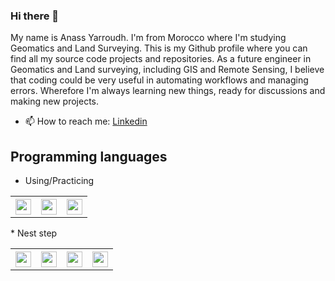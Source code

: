 ### Hi there 👋

My name is Anass Yarroudh. I'm from Morocco where I'm studying Geomatics and Land Surveying. This is my Github profile where you can find all my source code projects and repositories. As a future engineer in Geomatics and Land surveying, including GIS and Remote Sensing, I believe that coding could be very useful in automating workflows and managing errors. Wherefore I'm always learning new things, ready for discussions and making new projects.  
- 📫 How to reach me: [Linkedin](https://www.linkedin.com/in/anass-yarroudh/)  
## Programming languages

* Using/Practicing
<table>
  <tr>
    <th><div><img src="https://upload.wikimedia.org/wikipedia/commons/thumb/c/c3/Python-logo-notext.svg/768px-Python-logo-notext.svg.png" width="25" height="25"/></div></th>
    <th><div><img src="https://upload.wikimedia.org/wikipedia/commons/thumb/4/40/VB.NET_Logo.svg/1200px-VB.NET_Logo.svg.png" width="25" height="25"/></div></th>
    <th><div><img src="https://upload.wikimedia.org/wikipedia/commons/thumb/2/21/Matlab_Logo.png/667px-Matlab_Logo.png" width="25" height="25"/></div></th>
  </tr>
</table>
* Nest step
<table>
  <tr>
    <th><div><img src="https://upload.wikimedia.org/wikipedia/commons/thumb/1/1b/R_logo.svg/991px-R_logo.svg.png" width="25" height="25"/></div></th>
    <th><div><img src="https://www.w3.org/html/logo/downloads/HTML5_Badge_512.png" width="25" height="25"/></div></th>
    <th><div><img src="https://seeklogo.com/images/C/c-sharp-c-logo-02F17714BA-seeklogo.com.png" width="25" height="25"/></div></th>
    <th><div><img src="https://upload.wikimedia.org/wikipedia/commons/thumb/9/99/Unofficial_JavaScript_logo_2.svg/480px-Unofficial_JavaScript_logo_2.svg.png" width="25" height="25"/></div></th> 
  </tr>
</table>
